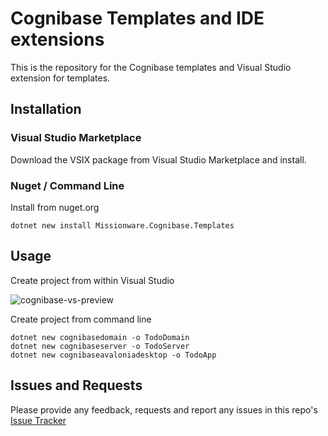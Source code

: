 # Cognibase Templates and IDE extensions
This is the repository for the Cognibase templates and Visual Studio extension for templates. 

## Installation

### Visual Studio Marketplace

Download the VSIX package from Visual Studio Marketplace and install.

### Nuget / Command Line
 
Install from nuget.org 

```
dotnet new install Missionware.Cognibase.Templates
```

## Usage

Create project from within Visual Studio 

![cognibase-vs-preview](https://github.com/Missionware/cognibase-vs-addin/assets/1830368/1688c3e1-2db4-4886-94c5-54df70bdc37d)

Create project from command line

```batch
dotnet new cognibasedomain -o TodoDomain
dotnet new cognibaseserver -o TodoServer
dotnet new cognibaseavaloniadesktop -o TodoApp
```

## Issues and Requests

Please provide any feedback, requests and report any issues in this repo's [Issue Tracker](https://github.com/Missionware/cognibase-vs-addin/issues)
